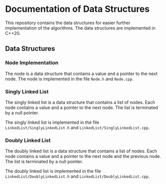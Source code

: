 # Documentation of Data Structures

This repository contains the data structures for easier further implementation of the algorithms. The data structures are implemented in C++20.

## Data Structures

### Node Implementation

The node is a data structure that contains a value and a pointer to the next node. The node is implemented in the file `Node.h` and `Node.cpp`.

### Singly Linked List

The singly linked list is a data structure that contains a list of nodes. Each node contains a value and a pointer to the next node. The list is terminated by a null pointer.

The singly linked list is implemented in the file `LinkedList/SinglyLinkedList.h` and `LinkedList/SinglyLinkedList.cpp`.

### Doubly Linked List

The doubly linked list is a data structure that contains a list of nodes. Each node contains a value and a pointer to the next node and the previous node. The list is terminated by a null pointer.

The doubly linked list is implemented in the file `LinkedList/DoublyLinkedList.h` and `LinkedList/DoublyLinkedList.cpp`.
